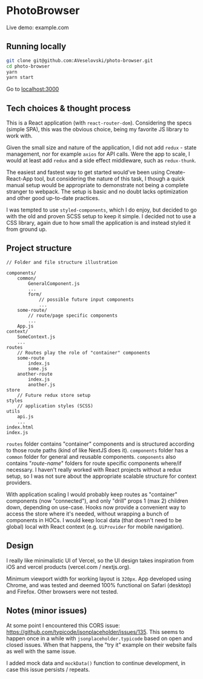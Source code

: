 # PhotoBrowser

Live demo: example.com

## Running locally

```bash
git clone git@github.com:AVeselovski/photo-browser.git
cd photo-browser
yarn
yarn start
```

Go to [localhost:3000](http://localhost:3000/)

## Tech choices & thought process

This is a React application (with `react-router-dom`). Considering the specs (simple SPA), this was the obvious choice, being my favorite JS library to work with.

Given the small size and nature of the application, I did not add `redux` - state management, nor for example `axios` for API calls. Were the app to scale, I would at least add `redux` and a side effect middleware, such as `redux-thunk`.

The easiest and fastest way to get started would've been using Create-React-App tool, but considering the nature of this task, I though a quick manual setup would be appropriate to demonstrate not being a complete stranger to webpack. The setup is basic and no doubt lacks optimization and other good up-to-date practices.

I was tempted to use `styled-components`, which I do enjoy, but decided to go with the old and proven SCSS setup to keep it simple. I decided not to use a CSS library, again due to how small the application is and instead styled it from ground up.

## Project structure

```
// Folder and file structure illustration

components/
    common/
        GeneralComponent.js
        ...
        form/
            // possible future input components
            ...
    some-route/
        // route/page specific components
        ...
    App.js
context/
    SomeContext.js
    ...
routes
    // Routes play the role of "container" components
    some-route
        index.js
        some.js
    another-route
        index.js
        another.js
store
    // Future redux store setup
styles
    // application styles (SCSS)
utils
    api.js
    ...
index.html
index.js
```

`routes` folder contains "container" components and is structured according to those route paths (kind of like NextJS does it). `components` folder has a `common` folder for general and reusable components. `components` also contains "_route-name_" folders for route specific components where/if necessary. I haven't really worked with React projects without a redux setup, so I was not sure about the appropriate scalable structure for context providers.

With application scaling I would probably keep routes as "container" components (now "connected"), and only "drill" props 1 (max 2) children down, depending on use-case. Hooks now provide a convenient way to access the store where it's needed, without wrapping a bunch of components in HOCs. I would keep local data (that doesn't need to be global) local with React context (e.g. `UiProvider` for mobile navigation).

## Design

I really like minimalistic UI of Vercel, so the UI design takes inspiration from iOS and vercel products (vercel.com / nextjs.org).

Minimum viewport width for working layout is `320px`. App developed using Chrome, and was tested and deemed 100% functional on Safari (desktop) and Firefox. Other browsers were not tested.

## Notes (minor issues)

At some point I encountered this CORS issue: https://github.com/typicode/jsonplaceholder/issues/135. This seems to happen once in a while with `jsonplaceholder.typicode` based on open and closed issues. When that happens, the "try it" example on their website fails as well with the same issue.

I added mock data and `mockData()` function to continue development, in case this issue persists / repeats.

